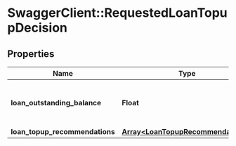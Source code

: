 # SwaggerClient::RequestedLoanTopupDecision

## Properties
Name | Type | Description | Notes
------------ | ------------- | ------------- | -------------
**loan_outstanding_balance** | **Float** | Existing loan outstanding balance amount | [optional] 
**loan_topup_recommendations** | [**Array&lt;LoanTopupRecommendations&gt;**](LoanTopupRecommendations.md) |  | [optional] 

